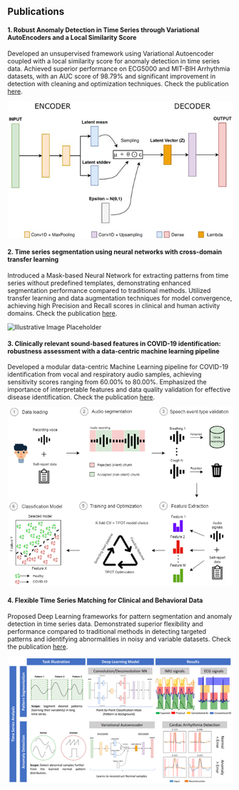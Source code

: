 ## Publications

#### 1. **Robust Anomaly Detection in Time Series through Variational AutoEncoders and a Local Similarity Score**
Developed an unsupervised framework using Variational Autoencoder coupled with a local similarity score for anomaly detection in time series data. Achieved superior performance on ECG5000 and MIT-BIH Arrhythmia datasets, with an AUC score of 98.79% and significant improvement in detection with cleaning and optimization techniques. Check the publication
[here](https://www.researchgate.net/publication/349383970_Robust_Anomaly_Detection_in_Time_Series_through_Variational_AutoEncoders_and_a_Local_Similarity_Score).

![Illustrative Image Placeholder](assets/img/vae_ad.jpg)

#### 2. **Time series segmentation using neural networks with cross-domain transfer learning**
Introduced a Mask-based Neural Network for extracting patterns from time series without predefined templates, demonstrating enhanced segmentation performance compared to traditional methods. Utilized transfer learning and data augmentation techniques for model convergence, achieving high Precision and Recall scores in clinical and human activity domains. Check the publication
[here](https://www.mdpi.com/2079-9292/10/15/1805).

![Illustrative Image Placeholder](assets/img/dl_tl.png)

#### 3. **Clinically relevant sound-based features in COVID-19 identification: robustness assessment with a data-centric machine learning pipeline**
Developed a modular data-centric Machine Learning pipeline for COVID-19 identification from vocal and respiratory audio samples, achieving sensitivity scores ranging from 60.00% to 80.00%. Emphasized the importance of interpretable features and data quality validation for effective disease identification. Check the publication 
[here](https://ieeexplore.ieee.org/document/9906975).

![Illustrative Image Placeholder](assets/img/covid_sp.png)

#### 4. **Flexible Time Series Matching for Clinical and Behavioral Data**
Proposed Deep Learning frameworks for pattern segmentation and anomaly detection in time series data. Demonstrated superior flexibility and performance compared to traditional methods in detecting targeted patterns and identifying abnormalities in noisy and variable datasets. Check the publication
[here](https://run.unl.pt/handle/10362/157934).

![Illustrative Image Placeholder](assets/img/ts_match.png)
